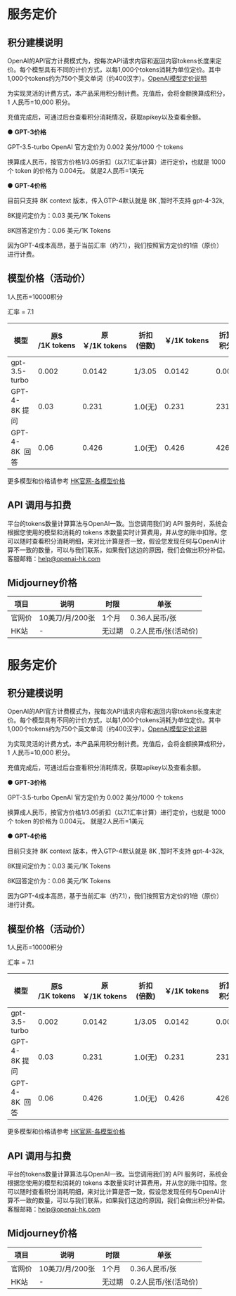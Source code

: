 服务定价[​](https://www.openai-hk.com/docs/price.html#%E6%9C%8D%E5%8A%A1%E5%AE%9A%E4%BB%B7)
=======================================================================================

积分建模说明[​](https://www.openai-hk.com/docs/price.html#%E7%A7%AF%E5%88%86%E5%BB%BA%E6%A8%A1%E8%AF%B4%E6%98%8E)
-----------------------------------------------------------------------------------------------------------

OpenAI的API官方计费模式为，按每次API请求内容和返回内容tokens长度来定价。每个模型具有不同的计价方式，以每1,000个tokens消耗为单位定价。其中1,000个tokens约为750个英文单词（约400汉字）。[OpenAI模型定价说明](https://openai.com/pricing#language-models)

为实现灵活的计费方式，本产品采用积分制计费。充值后，会将金额换算成积分，1 人民币=10,000 积分。

充值完成后，可通过后台查看积分消耗情况，获取apikey以及查看余额。

● **GPT-3价格**

GPT-3.5-turbo OpenAI 官方定价为 0.002 美分/1000 个 tokens

换算成人民币，按官方价格1/3.05折扣（以7.1汇率计算）进行定价，也就是 1000 个 token 的价格为 0.004元。 就是2人民币=1美元

● **GPT-4价格**

目前只支持 8K context 版本，传入GTP-4默认就是 8K ,暂时不支持 gpt-4-32k,

8K提问定价为：0.03 美元/1K Tokens

8K回答定价为：0.06 美元/1K Tokens

因为GPT-4成本高昂，基于当前汇率（约7.1），我们按照官方定价的1倍（原价）进行计费。

模型价格（活动价）[​](https://www.openai-hk.com/docs/price.html#%E6%A8%A1%E5%9E%8B%E4%BB%B7%E6%A0%BC-%E6%B4%BB%E5%8A%A8%E4%BB%B7)
------------------------------------------------------------------------------------------------------------------------

1人民币=10000积分

汇率 = 7.1

| 模型 | 原$ /1K tokens | 原￥/1K tokens | 折扣(倍数) | ￥/1K tokens | 折算积分 | 1token积分消耗 |
| --- | --- | --- | --- | --- | --- | --- |
| gpt-3.5-turbo | 0.002 | 0.0142 | 1/3.05 | 0.0142 | 0.004 | 40 |
| GPT-4-8K 提问 | 0.03 | 0.231 | 1.0(无) | 0.231 | 2310 | 2.31 |
| GPT-4-8K  回答 | 0.06 | 0.426 | 1.0(无) | 0.426 | 4260 | 4.26 |

更多模型和价格请参考 [HK官网-各模型价格](https://www.openai-hk.com/m/ai/pay)

API 调用与扣费[​](https://www.openai-hk.com/docs/price.html#api-%E8%B0%83%E7%94%A8%E4%B8%8E%E6%89%A3%E8%B4%B9)
---------------------------------------------------------------------------------------------------------

平台的tokens数量计算算法与OpenAI一致。当您调用我们的 API 服务时，系统会根据您使用的模型和消耗的 tokens 本数量实时计算费用，并从您的账中扣除。您可以随时查看积分消耗明细，来对比计算是否一致，假设您发现任何与OpenAI计算不一致的数量，可以与我们联系，如果我们这边的原因，我们会做出积分补偿。 客服邮箱：help@openai-hk.com

Midjourney价格[​](https://www.openai-hk.com/docs/price.html#midjourney%E4%BB%B7%E6%A0%BC)
---------------------------------------------------------------------------------------

| 项目 | 说明 | 时限 | 单张 |
| --- | --- | --- | --- |
| 官网价 | 10美刀/月/200张 | 1个月 | 0.36人民币/张 |
| HK站 | \- | 无过期 | 0.2人民币/张(活动价) |

服务定价[​](https://www.openai-hk.com/docs/price.html#%E6%9C%8D%E5%8A%A1%E5%AE%9A%E4%BB%B7)
=======================================================================================

积分建模说明[​](https://www.openai-hk.com/docs/price.html#%E7%A7%AF%E5%88%86%E5%BB%BA%E6%A8%A1%E8%AF%B4%E6%98%8E)
-----------------------------------------------------------------------------------------------------------

OpenAI的API官方计费模式为，按每次API请求内容和返回内容tokens长度来定价。每个模型具有不同的计价方式，以每1,000个tokens消耗为单位定价。其中1,000个tokens约为750个英文单词（约400汉字）。[OpenAI模型定价说明](https://openai.com/pricing#language-models)

为实现灵活的计费方式，本产品采用积分制计费。充值后，会将金额换算成积分，1 人民币=10,000 积分。

充值完成后，可通过后台查看积分消耗情况，获取apikey以及查看余额。

● **GPT-3价格**

GPT-3.5-turbo OpenAI 官方定价为 0.002 美分/1000 个 tokens

换算成人民币，按官方价格1/3.05折扣（以7.1汇率计算）进行定价，也就是 1000 个 token 的价格为 0.004元。 就是2人民币=1美元

● **GPT-4价格**

目前只支持 8K context 版本，传入GTP-4默认就是 8K ,暂时不支持 gpt-4-32k,

8K提问定价为：0.03 美元/1K Tokens

8K回答定价为：0.06 美元/1K Tokens

因为GPT-4成本高昂，基于当前汇率（约7.1），我们按照官方定价的1倍（原价）进行计费。

模型价格（活动价）[​](https://www.openai-hk.com/docs/price.html#%E6%A8%A1%E5%9E%8B%E4%BB%B7%E6%A0%BC-%E6%B4%BB%E5%8A%A8%E4%BB%B7)
------------------------------------------------------------------------------------------------------------------------

1人民币=10000积分

汇率 = 7.1

| 模型 | 原$ /1K tokens | 原￥/1K tokens | 折扣(倍数) | ￥/1K tokens | 折算积分 | 1token积分消耗 |
| --- | --- | --- | --- | --- | --- | --- |
| gpt-3.5-turbo | 0.002 | 0.0142 | 1/3.05 | 0.0142 | 0.004 | 40 |
| GPT-4-8K 提问 | 0.03 | 0.231 | 1.0(无) | 0.231 | 2310 | 2.31 |
| GPT-4-8K  回答 | 0.06 | 0.426 | 1.0(无) | 0.426 | 4260 | 4.26 |

更多模型和价格请参考 [HK官网-各模型价格](https://www.openai-hk.com/m/ai/pay)

API 调用与扣费[​](https://www.openai-hk.com/docs/price.html#api-%E8%B0%83%E7%94%A8%E4%B8%8E%E6%89%A3%E8%B4%B9)
---------------------------------------------------------------------------------------------------------

平台的tokens数量计算算法与OpenAI一致。当您调用我们的 API 服务时，系统会根据您使用的模型和消耗的 tokens 本数量实时计算费用，并从您的账中扣除。您可以随时查看积分消耗明细，来对比计算是否一致，假设您发现任何与OpenAI计算不一致的数量，可以与我们联系，如果我们这边的原因，我们会做出积分补偿。 客服邮箱：help@openai-hk.com

Midjourney价格[​](https://www.openai-hk.com/docs/price.html#midjourney%E4%BB%B7%E6%A0%BC)
---------------------------------------------------------------------------------------

| 项目 | 说明 | 时限 | 单张 |
| --- | --- | --- | --- |
| 官网价 | 10美刀/月/200张 | 1个月 | 0.36人民币/张 |
| HK站 | \- | 无过期 | 0.2人民币/张(活动价) |

